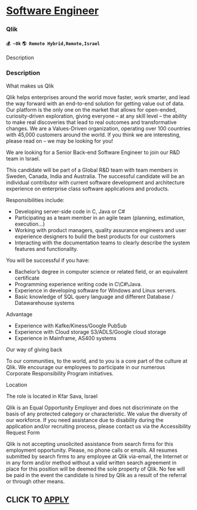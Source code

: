 # [Software Engineer](https://www.remotewlb.com/apply/software-engineer-86414)  
### Qlik  
#### `💰 ~0k` `🌎 Remote Hybrid,Remote,Israel`  

Description

### Description

What makes us Qlik

Qlik helps enterprises around the world move faster, work smarter, and lead the way forward with an end-to-end solution for getting value out of data. Our platform is the only one on the market that allows for open-ended, curiosity-driven exploration, giving everyone – at any skill level – the ability to make real discoveries that lead to real outcomes and transformative changes. We are a Values-Driven organization, operating over 100 countries with 45,000 customers around the world. If you think we are interesting, please read on – we may be looking for you!

We are looking for a Senior Back-end Software Engineer to join our R&D team in Israel.

This candidate will be part of a Global R&D team with team members in Sweden, Canada, India and Australia. The successful candidate will be an individual contributor with current software development and architecture experience on enterprise class software applications and products.

Responsibilities include:

  * Developing server-side code in C, Java or C#
  * Participating as a team member in an agile team (planning, estimation, execution…)
  * Working with product managers, quality assurance engineers and user experience designers to build the best products for our customers
  * Interacting with the documentation teams to clearly describe the system features and functionality.

You will be successful if you have:

  * Bachelor’s degree in computer science or related field, or an equivalent certificate
  * Programming experience writing code in C\C#\Java.
  * Experience in developing software for Windows and Linux servers.
  * Basic knowledge of SQL query language and different Database / Datawarehouse systems

Advantage

  * Experience with Kafke/Kiness/Google PubSub
  * Experience with Cloud storage S3/ADLS/Google cloud storage
  * Experience in Mainframe, AS400 systems

Our way of giving back

To our communities, to the world, and to you is a core part of the culture at Qlik. We encourage our employees to participate in our numerous Corporate Responsibility Program initiatives.

Location

The role is located in Kfar Sava, Israel

Qlik is an Equal Opportunity Employer and does not discriminate on the basis of any protected category or characteristic. We value the diversity of our workforce. If you need assistance due to disability during the application and/or recruiting process, please contact us via the Accessibility Request Form

Qlik is not accepting unsolicited assistance from search firms for this employment opportunity. Please, no phone calls or emails. All resumes submitted by search firms to any employee at Qlik via-email, the Internet or in any form and/or method without a valid written search agreement in place for this position will be deemed the sole property of Qlik. No fee will be paid in the event the candidate is hired by Qlik as a result of the referral or through other means.

  
## CLICK TO [APPLY](https://www.remotewlb.com/apply/software-engineer-86414)

